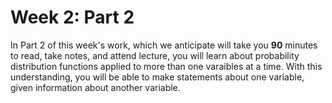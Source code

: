 # Week 2: Part 2 

In Part 2 of this week's work, which we anticipate will take you **90** minutes to read, take notes, and attend lecture, you will learn about probability distribution functions applied to more than one varaibles at a time. With this understanding, you will be able to make statements about one variable, given information about another variable. 
